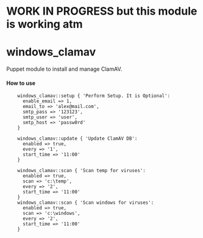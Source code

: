 # WORK IN PROGRESS but this module is working atm
# windows_clamav

Puppet module to install and manage ClamAV.

#### How to use

````puppet
    windows_clamav::setup { 'Perform Setup. It is Optional':
      enable_email => 1,
      email_to => 'alex@mail.com',
      smtp_pass => '123123',
      smtp_user => 'user',
      smtp_host => 'passw0rd'
    }

    windows_clamav::update { 'Update ClamAV DB':
      enabled => true,
      every => '1',
      start_time => '11:00'
    }

    windows_clamav::scan { 'Scan temp for viruses':
      enabled => true,
      scan => 'c:\temp',
      every => '2',
      start_time => '11:00'
    }
    windows_clamav::scan { 'Scan windows for viruses':
      enabled => true,
      scan => 'c:\windows',
      every => '2',
      start_time => '11:00'
    }
````
